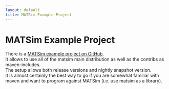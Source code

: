 ```yaml
---
layout: default
title: MATSim Example Project
---
```



# MATSim Example Project

There is a [MATSim example project on GitHub](https://github.com/matsim-org/matsim-example-project).  
It allows to use all of the matsim main distribution as well as the contribs as maven-includes.  
The setup allows both release versions and nightly snapshot version.  
It is almost certainly the best way to go if you are somewhat familiar with maven and 
want to program against MATSim (i.e. use matsim as a library).


&nbsp;

&nbsp;

&nbsp;